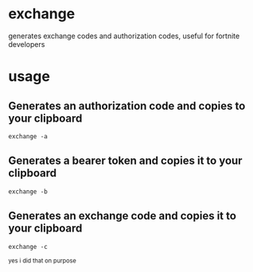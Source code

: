 # exchange
generates exchange codes and authorization codes, useful for fortnite developers

# usage

## Generates an authorization code and copies to your clipboard
`exchange -a`

## Generates a bearer token and copies it to your clipboard
`exchange -b`

## Generates an exchange code and copies it to your clipboard
`exchange -c`

<sup>yes i did that on purpose</sup>
